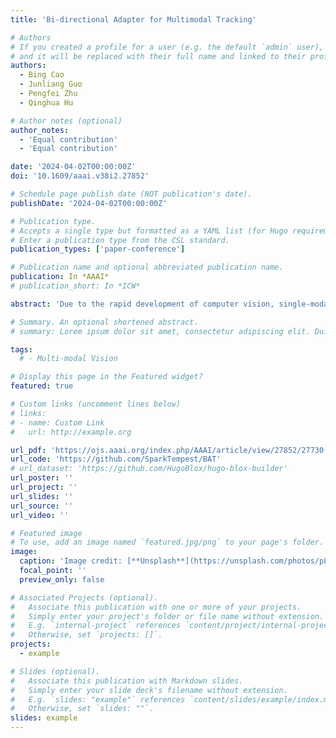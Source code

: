 ```yaml
---
title: 'Bi-directional Adapter for Multimodal Tracking'

# Authors
# If you created a profile for a user (e.g. the default `admin` user), write the username (folder name) here
# and it will be replaced with their full name and linked to their profile.
authors:
  - Bing Cao
  - Junliang Guo
  - Pengfei Zhu
  - Qinghua Hu

# Author notes (optional)
author_notes:
  - 'Equal contribution'
  - 'Equal contribution'

date: '2024-04-02T00:00:00Z'
doi: '10.1609/aaai.v38i2.27852'

# Schedule page publish date (NOT publication's date).
publishDate: '2024-04-02T00:00:00Z'

# Publication type.
# Accepts a single type but formatted as a YAML list (for Hugo requirements).
# Enter a publication type from the CSL standard.
publication_types: ['paper-conference']

# Publication name and optional abbreviated publication name.
publication: In *AAAI*
# publication_short: In *ICW*

abstract: 'Due to the rapid development of computer vision, single-modal (RGB) object tracking has made significant progress in recent years. Considering the limitation of single imaging sensor, multi-modal images (RGB, infrared, etc.) are introduced to compensate for this deficiency for all-weather object tracking in complex environments. However, as acquiring sufficient multi-modal tracking data is hard while the dominant modality changes with the open environment, most existing techniques fail to extract multi-modal complementary information dynamically, yielding unsatisfactory tracking performance. To handle this problem, we propose a novel multi-modal visual prompt tracking model based on a universal bi-directional adapter, cross-prompting multiple modalities mutually. Our model consists of a universal bi-directional adapter and multiple modality-specific transformer encoder branches with sharing parameters. The encoders extract features of each modality separately by using a frozen, pre-trained foundation model. We develop a simple but effective light feature adapter to transfer modality-specific information from one modality to another, performing visual feature prompt fusion in an adaptive manner. With adding fewer (0.32M) trainable parameters, our model achieves superior tracking performance in comparison with both the full fine-tuning methods and the prompt learning-based methods. Our code is available: https://github.com/SparkTempest/BAT.'

# Summary. An optional shortened abstract.
# summary: Lorem ipsum dolor sit amet, consectetur adipiscing elit. Duis posuere tellus ac convallis placerat. Proin tincidunt magna sed ex sollicitudin condimentum.

tags:
  # - Multi-modal Vision

# Display this page in the Featured widget?
featured: true

# Custom links (uncomment lines below)
# links:
# - name: Custom Link
#   url: http://example.org

url_pdf: 'https://ojs.aaai.org/index.php/AAAI/article/view/27852/27730'
url_code: 'https://github.com/SparkTempest/BAT'
# url_dataset: 'https://github.com/HugoBlox/hugo-blox-builder'
url_poster: ''
url_project: ''
url_slides: ''
url_source: ''
url_video: ''

# Featured image
# To use, add an image named `featured.jpg/png` to your page's folder.
image:
  caption: 'Image credit: [**Unsplash**](https://unsplash.com/photos/pLCdAaMFLTE)'
  focal_point: ''
  preview_only: false

# Associated Projects (optional).
#   Associate this publication with one or more of your projects.
#   Simply enter your project's folder or file name without extension.
#   E.g. `internal-project` references `content/project/internal-project/index.md`.
#   Otherwise, set `projects: []`.
projects:
  - example

# Slides (optional).
#   Associate this publication with Markdown slides.
#   Simply enter your slide deck's filename without extension.
#   E.g. `slides: "example"` references `content/slides/example/index.md`.
#   Otherwise, set `slides: ""`.
slides: example
---
```


